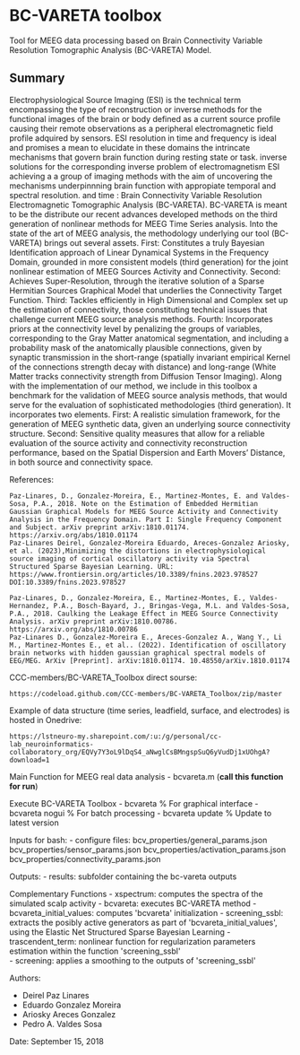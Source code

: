 # BC-VARETA toolbox

Tool for MEEG data processing based on Brain Connectivity Variable Resolution Tomographic Analysis (BC-VARETA) Model. 

## Summary
Electrophysiological Source Imaging (ESI) is the technical term encompassing the type of reconstruction or inverse methods for the functional images of the brain or body defined as a current source profile causing their remote observations as a peripheral electromagnetic field profile adquired by sensors. ESI resolution in time and frequency is ideal and promises a mean to elucidate in these domains the intrincate mechanisms that govern brain function during resting state or task. inverse solutions for the corresponding inverse problem of electromagnetism
ESI    achieving a  a group of imaging methods with the aim of uncovering the mechanisms underpinnning brain function with appropiate temporal and spectral resolution.  and time : Brain Connectivity Variable Resolution Electromagnetic Tomographic Analysis (BC-VARETA). BC-VARETA is meant to be the  distribute our recent advances  developed methods on the third generation of nonlinear methods for MEEG Time Series analysis. Into the state of the art of MEEG analysis, the methodology underlying our tool (BC-VARETA) brings out several assets. First: Constitutes a truly Bayesian Identification approach of Linear Dynamical Systems in the Frequency Domain, grounded in more consistent models (third generation) for the joint nonlinear estimation of MEEG Sources Activity and Connectivity. Second: Achieves Super-Resolution, through the iterative solution of a Sparse Hermitian Sources Graphical Model that underlies the Connectivity Target Function. Third: Tackles efficiently in High Dimensional and Complex set up the estimation of connectivity, those constituting technical issues that challenge current MEEG source analysis methods. Fourth: Incorporates priors at the connectivity level by penalizing the groups of variables, corresponding to the Gray Matter anatomical segmentation, and including a probability mask of the anatomically plausible connections, given by synaptic transmission in the short-range (spatially invariant empirical Kernel of the connections strength decay with distance) and long-range (White Matter tracks connectivity strength from Diffusion Tensor Imaging). Along with the implementation of our method, we include in this toolbox a benchmark for the validation of MEEG source analysis methods, that would serve for the evaluation of sophisticated methodologies (third generation). It incorporates two elements. First: A realistic simulation framework, for the generation of MEEG synthetic data, given an underlying source connectivity structure. Second: Sensitive quality measures that allow for a reliable evaluation of the source activity and connectivity reconstruction performance, based on the Spatial Dispersion and Earth Movers’ Distance, in both source and connectivity space.

References:

    Paz-Linares, D., Gonzalez-Moreira, E., Martinez-Montes, E. and Valdes-Sosa, P.A., 2018. Note on the Estimation of Embedded Hermitian Gaussian Graphical Models for MEEG Source Activity and Connectivity Analysis in the Frequency Domain. Part I: Single Frequency Component and Subject. arXiv preprint arXiv:1810.01174. https://arxiv.org/abs/1810.01174
    Paz-Linares Deirel, Gonzalez-Moreira Eduardo, Areces-Gonzalez Ariosky, et al. (2023),Minimizing the distortions in electrophysiological source imaging of cortical oscillatory activity via Spectral Structured Sparse Bayesian Learning. URL: https://www.frontiersin.org/articles/10.3389/fnins.2023.978527 DOI:10.3389/fnins.2023.978527
   
    Paz-Linares, D., Gonzalez-Moreira, E., Martinez-Montes, E., Valdes-Hernandez, P.A., Bosch-Bayard, J., Bringas-Vega, M.L. and Valdes-Sosa, P.A., 2018. Caulking the Leakage Effect in MEEG Source Connectivity Analysis. arXiv preprint arXiv:1810.00786. https://arxiv.org/abs/1810.00786
    Paz-Linares D., Gonzalez-Moreira E., Areces-Gonzalez A., Wang Y., Li M., Martinez-Montes E., et al.. (2022). Identification of oscillatory brain networks with hidden gaussian graphical spectral models of EEG/MEG. ArXiv [Preprint]. arXiv:1810.01174. 10.48550/arXiv.1810.01174

CCC-members/BC-VARETA_Toolbox direct sourse:

    https://codeload.github.com/CCC-members/BC-VARETA_Toolbox/zip/master

Example of data structure (time series, leadfield, surface, and electrodes) is hosted in Onedrive:

    https://lstneuro-my.sharepoint.com/:u:/g/personal/cc-lab_neuroinformatics-collaboratory_org/EQVy7Y3oL9lDqS4_aNwglCsBMngspSuQ6yVudDj1xUOhgA?download=1

Main Function for MEEG real data analysis
    - bcvareta.m      (**call this function for run**)

Execute BC-VARETA Toolbox
    - bcvareta          % For graphical interface
    - bcvareta nogui    % For batch processing
    - bcvareta update   % Update to latest version     
  
Inputs for bash:
    - configure files:
        bcv_properties/general_params.json
        bcv_properties/sensor_params.json
        bcv_properties/activation_params.json
        bcv_properties/connectivity_params.json
 
   Outputs:
    - results: subfolder containing the bc-vareta outputs
  
Complementary Functions
    - xspectrum: computes the spectra of the simulated scalp activity 
    - bcvareta: executes BC-VARETA method
    - bcvareta_initial_values: computes 'bcvareta' initialization
    - screening_ssbl: extracts the posibly active generators as part of 'bcvareta_initial_values', using the Elastic Net Structured Sparse Bayesian Learning
    - trascendent_term: nonlinear function for regularization parameters estimation within the function 'screening_ssbl'     
    - screening: applies a smoothing to the outputs of 'screening_ssbl'


Authors:
   - Deirel Paz Linares
   - Eduardo Gonzalez Moreira
   - Ariosky Areces Gonzalez
   - Pedro A. Valdes Sosa

Date: September 15, 2018
